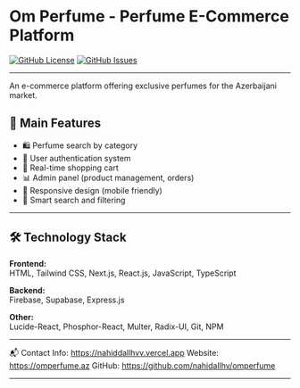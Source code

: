 # Om Perfume - Perfume E-Commerce Platform

[![GitHub License](https://img.shields.io/github/license/nahidallhv/omperfume.svg)](https://github.com/nahidallhv/omperfume/blob/main/LICENSE)
[![GitHub Issues](https://img.shields.io/github/issues/nahidallhv/omperfume.svg)](https://github.com/nahidallhv/omperfume/issues)

---

An e-commerce platform offering exclusive perfumes for the Azerbaijani market.

## 📌 Main Features
- 🛍️ Perfume search by category
- 🔐 User authentication system
- 🛒 Real-time shopping cart
- 📊 Admin panel (product management, orders)
- 📱 Responsive design (mobile friendly)
- 🔎 Smart search and filtering

---

## 🛠️ Technology Stack
**Frontend:**  
HTML, Tailwind CSS, Next.js, React.js, JavaScript, TypeScript

**Backend:**  
Firebase, Supabase, Express.js

**Other:**  
Lucide-React, Phosphor-React, Multer, Radix-UI, Git, NPM

---

📬 Contact
Info: https://nahiddallhvv.vercel.app
Website: https://omperfume.az
GitHub: https://github.com/nahidallhv/omperfume

---